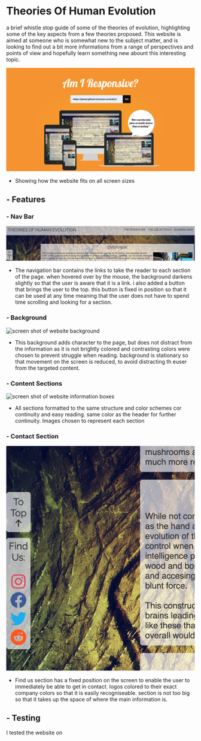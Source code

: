 # Theories Of Human Evolution
a brief whistle stop guide of some of the theories of evolution, highlighting some of the key aspects from a few theories
proposed. This website is aimed at someone who is somewhat new to the subject matter, and is looking to find out a bit 
more informations from a range of perspectives and points of view and hopefully learn something new abount this interesting topic.

![screen shot of website on different size screens](/assets/images/responsive.png)
- Showing how the website fits on all screen sizes

## - Features

### - Nav Bar

![screen shot of nav bar and to top button](/assets/images/nav.png)
- The navigation bar contains the links to take the reader to each section of the page. when hovered over by the mouse, the background darkens slightly so that the user is aware that it is a link. i also added a button that brings the user to the top. this button is fixed in position so that it can be used at any time meaning that the user does not have to spend time scrolling and looking for a section. 

### - Background

![screen shot of website background](/assets/images/background.png)
- This background adds character to the page, but does not distract from the information as it is not brightly colored 
and contrasting colors were chosen to prevent struggle when reading. background is stationary so that movement on the screen is reduced, to avoid distracting th euser from the targeted content.

### - Content Sections

![screen shot of website information boxes](/assets/images/content.png)
- All sections formatted to the same structure and color schemes cor continuity and easy reading. same color as the header for further continuity. Images chosen to represent each section 

### - Contact Section

![screen shot of website information boxes](/assets/images/socials.png)
- Find us section has a fixed position on the screen to enable the user to immediately be able to get in contact. logos colored to their exact company colors so that it is easily recogniseable. section is not too big so that it takes up the space of where the main information is. 

## - Testing

I tested the website on 






